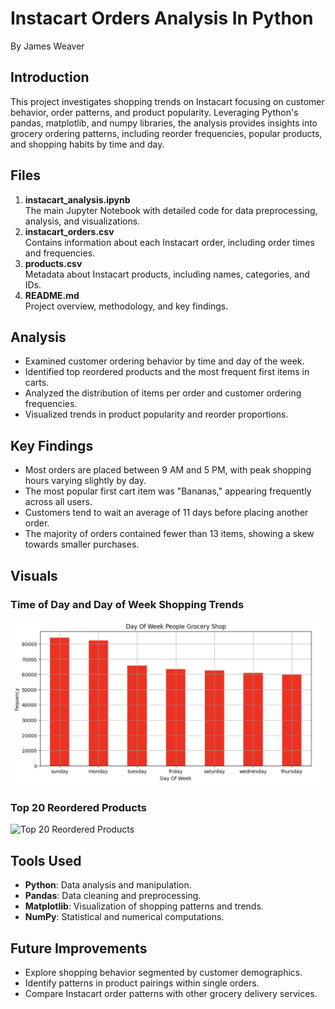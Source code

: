 # Instacart Orders Analysis In Python  
By James Weaver

## Introduction  
This project investigates shopping trends on Instacart focusing on customer behavior, order patterns, and product popularity. Leveraging Python's pandas, matplotlib, and numpy libraries, the analysis provides insights into grocery ordering patterns, including reorder frequencies, popular products, and shopping habits by time and day.

## Files  
1. **instacart_analysis.ipynb**  
   The main Jupyter Notebook with detailed code for data preprocessing, analysis, and visualizations.  
2. **instacart_orders.csv**  
   Contains information about each Instacart order, including order times and frequencies.  
3. **products.csv**  
   Metadata about Instacart products, including names, categories, and IDs.  
4. **README.md**  
   Project overview, methodology, and key findings.

## Analysis  
- Examined customer ordering behavior by time and day of the week.  
- Identified top reordered products and the most frequent first items in carts.  
- Analyzed the distribution of items per order and customer ordering frequencies.  
- Visualized trends in product popularity and reorder proportions.

## Key Findings  
- Most orders are placed between 9 AM and 5 PM, with peak shopping hours varying slightly by day.  
- The most popular first cart item was "Bananas," appearing frequently across all users.  
- Customers tend to wait an average of 11 days before placing another order.  
- The majority of orders contained fewer than 13 items, showing a skew towards smaller purchases.  

## Visuals  
### Time of Day and Day of Week Shopping Trends  
![Time of Day and Day of Week Shopping Trends](dayofweekpeopleshopmost.png)  

### Top 20 Reordered Products  
![Top 20 Reordered Products](top_reorders.png)  

## Tools Used  
- **Python**: Data analysis and manipulation.  
- **Pandas**: Data cleaning and preprocessing.  
- **Matplotlib**: Visualization of shopping patterns and trends.  
- **NumPy**: Statistical and numerical computations.  

## Future Improvements  
- Explore shopping behavior segmented by customer demographics.  
- Identify patterns in product pairings within single orders.  
- Compare Instacart order patterns with other grocery delivery services.  

